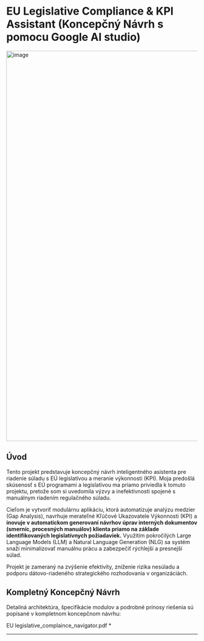 # EU Legislative Compliance & KPI Assistant (Koncepčný Návrh s pomocu Google AI studio)

 
<img width="1024" height="1024" alt="image" src="https://github.com/user-attachments/assets/c0632751-cf7a-42cd-94fc-f0d7ee451236" />


## Úvod

Tento projekt predstavuje koncepčný návrh inteligentného asistenta pre riadenie súladu s EÚ legislatívou a meranie výkonnosti (KPI). Moja predošlá skúsenosť s EÚ programami a legislatívou ma priamo priviedla k tomuto projektu, pretože som si uvedomila výzvy a inefektívnosti spojené s manuálnym riadením regulačného súladu.

Cieľom je vytvoriť modulárnu aplikáciu, ktorá automatizuje analýzu medzier (Gap Analysis), navrhuje merateľné Kľúčové Ukazovatele Výkonnosti (KPI) a **inovuje v automatickom generovaní návrhov úprav interných dokumentov (smerníc, procesných manuálov) klienta priamo na základe identifikovaných legislatívnych požiadaviek.** Využitím pokročilých Large Language Models (LLM) a Natural Language Generation (NLG) sa systém snaží minimalizovať manuálnu prácu a zabezpečiť rýchlejší a presnejší súlad.

Projekt je zameraný na zvýšenie efektivity, zníženie rizika nesúladu a podporu dátovo-riadeného strategického rozhodovania v organizáciách.

## Kompletný Koncepčný Návrh

Detailná architektúra, špecifikácie modulov a podrobné prínosy riešenia sú popísané v kompletnom koncepčnom návrhu:

EU legislative_complaince_navigator.pdf
*   
    

---

